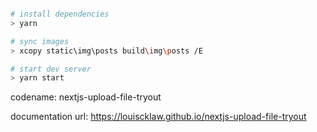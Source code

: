 ```bash

# install dependencies
> yarn

# sync images
> xcopy static\img\posts build\img\posts /E

# start dev server
> yarn start
```

codename: nextjs-upload-file-tryout

documentation url: https://louiscklaw.github.io/nextjs-upload-file-tryout
